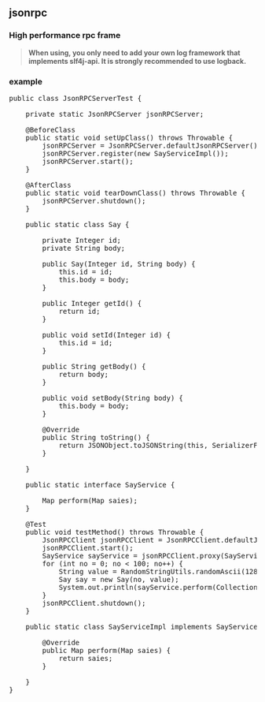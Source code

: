 ## jsonrpc

### High performance rpc frame


> **When using, you only need to add your own log framework that implements slf4j-api. It is strongly recommended to use logback.**

### example

<pre>
public class JsonRPCServerTest {

    private static JsonRPCServer jsonRPCServer;

    @BeforeClass
    public static void setUpClass() throws Throwable {
        jsonRPCServer = JsonRPCServer.defaultJsonRPCServer();
        jsonRPCServer.register(new SayServiceImpl());
        jsonRPCServer.start();
    }

    @AfterClass
    public static void tearDownClass() throws Throwable {
        jsonRPCServer.shutdown();
    }

    public static class Say {

        private Integer id;
        private String body;

        public Say(Integer id, String body) {
            this.id = id;
            this.body = body;
        }

        public Integer getId() {
            return id;
        }

        public void setId(Integer id) {
            this.id = id;
        }

        public String getBody() {
            return body;
        }

        public void setBody(String body) {
            this.body = body;
        }

        @Override
        public String toString() {
            return JSONObject.toJSONString(this, SerializerFeature.DisableCircularReferenceDetect);
        }

    }

    public static interface SayService {

        Map<Integer, Say> perform(Map<Integer, Say> saies);
    }

    @Test
    public void testMethod() throws Throwable {
        JsonRPCClient jsonRPCClient = JsonRPCClient.defaultJsonRPCClient();
        jsonRPCClient.start();
        SayService sayService = jsonRPCClient.proxy(SayService.class);
        for (int no = 0; no < 100; no++) {
            String value = RandomStringUtils.randomAscii(128);
            Say say = new Say(no, value);
            System.out.println(sayService.perform(Collections.singletonMap(no, say)));
        }
        jsonRPCClient.shutdown();
    }

    public static class SayServiceImpl implements SayService {

        @Override
        public Map<Integer, Say> perform(Map<Integer, Say> saies) {
            return saies;
        }

    }
}
</pre>